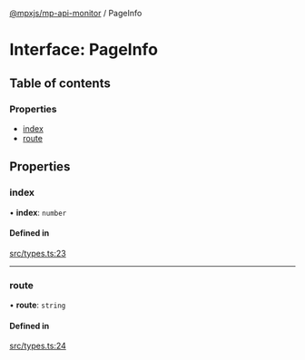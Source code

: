 [@mpxjs/mp-api-monitor](../index.md) / PageInfo

# Interface: PageInfo

## Table of contents

### Properties

- [index](PageInfo.md#index)
- [route](PageInfo.md#route)

## Properties

### index

• **index**: `number`

#### Defined in

[src/types.ts:23](https://github.com/mpx-ecology/mp-api-monitor/blob/008278c/src/types.ts#L23)

___

### route

• **route**: `string`

#### Defined in

[src/types.ts:24](https://github.com/mpx-ecology/mp-api-monitor/blob/008278c/src/types.ts#L24)
